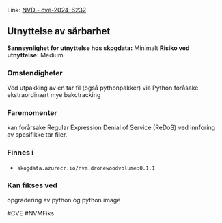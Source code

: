 Link: [NVD - cve-2024-6232](https://nvd.nist.gov/vuln/detail/cve-2024-6232)
## Utnyttelse av sårbarhet

**Sannsynlighet for utnyttelse hos skogdata:** Minimalt
**Risiko ved utnyttelse:** Medium
### Omstendigheter
Ved utpakking av en tar fil  (også pythonpakker) via Python foråsake ekstraordinært mye bakctracking
### Faremomenter
kan forårsake Regular Expression Denial of Service (ReDoS) ved innforing av spesifikke tar filer. 

### Finnes i
- `skogdata.azurecr.io/nvm.dronewoodvolume:0.1.1`

### Kan fikses ved
opgradering av python og python image

#CVE #NVMFiks

